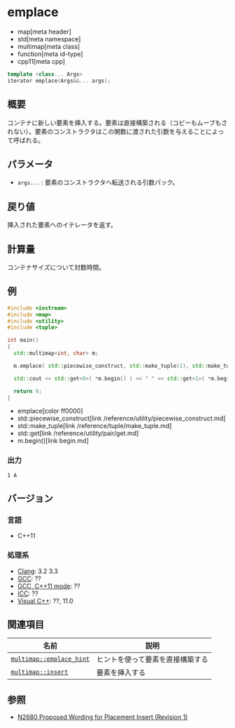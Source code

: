# emplace
* map[meta header]
* std[meta namespace]
* multimap[meta class]
* function[meta id-type]
* cpp11[meta cpp]

```cpp
template <class... Args>
iterator emplace(Args&&... args);
```

## 概要
コンテナに新しい要素を挿入する。要素は直接構築される（コピーもムーブもされない）。要素のコンストラクタはこの関数に渡された引数を与えることによって呼ばれる。

## パラメータ
- `args...` : 要素のコンストラクタへ転送される引数パック。

## 戻り値
挿入された要素へのイテレータを返す。

## 計算量
コンテナサイズについて対数時間。


## 例
```cpp
#include <iostream>
#include <map>
#include <utility>
#include <tuple>

int main()
{
  std::multimap<int, char> m;

  m.emplace( std::piecewise_construct, std::make_tuple(1), std::make_tuple('A') );

  std::cout << std::get<0>( *m.begin() ) << " " << std::get<1>( *m.begin() ) << std::endl;

  return 0;
}
```
* emplace[color ff0000]
* std::piecewise_construct[link /reference/utility/piecewise_construct.md]
* std::make_tuple[link /reference/tuple/make_tuple.md]
* std::get[link /reference/utility/pair/get.md]
* m.begin()[link begin.md]

### 出力
```
1 A
```

## バージョン
### 言語
- C++11

### 処理系
- [Clang](/implementation.md#clang): 3.2 3.3
- [GCC](/implementation.md#gcc): ??
- [GCC, C++11 mode](/implementation.md#gcc): ??
- [ICC](/implementation.md#icc): ??
- [Visual C++](/implementation.md#visual_cpp): ??, 11.0


## 関連項目

| 名前 | 説明 |
|---------------------------------------------------------------------------------------------------|----------------------------------------------|
| [`multimap::emplace_hint`](/reference/map/multimap/emplace_hint.md) | ヒントを使って要素を直接構築する |
| [`multimap::insert`](/reference/map/multimap/insert.md) | 要素を挿入する |


## 参照
- [N2680 Proposed Wording for Placement Insert (Revision 1)](http://www.open-std.org/jtc1/sc22/wg21/docs/papers/2008/n2680.pdf)


